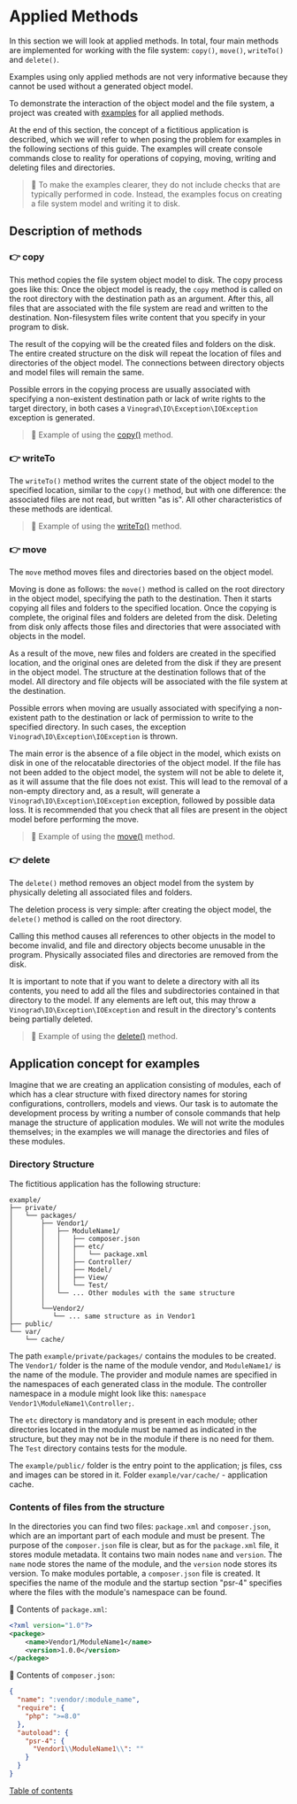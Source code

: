 # Applied Methods

In this section we will look at applied methods. In total, four main methods are implemented for working with the file
system: `copy()`, `move()`, `writeTo()` and `delete()`.

Examples using only applied methods are not very informative because they cannot be used without a generated object
model.

To demonstrate the interaction of the object model and the file system, a project was created
with [examples](https://github.com/vinogradsoft/example) for all applied methods.

At the end of this section, the concept of a fictitious application is described, which we will refer to when posing the
problem for examples in the following sections of this guide. The examples will create console commands close to reality
for operations of copying, moving, writing and deleting files and directories.



> 📢 To make the examples clearer, they do not include checks that are typically performed in code. Instead, the examples
> focus on creating a file system model and writing it to disk.

## Description of methods

### 👉 copy

This method copies the file system object model to disk. The copy process goes like this: Once the object model is
ready, the `copy` method is called on the root directory with the destination path as an argument. After this, all files
that are associated with the file system are read and written to the destination. Non-filesystem files write content
that you specify in your program to disk.

The result of the copying will be the created files and folders on the disk. The entire created structure on the disk
will repeat the location of files and directories of the object model. The connections between directory objects and
model files will remain the same.

Possible errors in the copying process are usually associated with specifying a non-existent destination path or lack of
write rights to the target directory, in both cases a `Vinograd\IO\Exception\IOException` exception is generated.

> 🔋 Example of using the [copy()](copying-directories.md) method.

### 👉 writeTo

The `writeTo()` method writes the current state of the object model to the specified location, similar to the `copy()`
method, but with one difference: the associated files are not read, but written "as is". All other characteristics of
these methods are identical.

> 🔋 Example of using the [writeTo()](writing-directories.md) method.

### 👉 move

The `move` method moves files and directories based on the object model.

Moving is done as follows: the `move()` method is called on the root directory in the object model, specifying the path
to the destination. Then it starts copying all files and folders to the specified location. Once the copying is
complete, the original files and folders are deleted from the disk. Deleting from disk only affects those files and
directories that were associated with objects in the model.

As a result of the move, new files and folders are created in the specified location, and the original ones are deleted
from the disk if they are present in the object model. The structure at the destination follows that of the model. All
directory and file objects will be associated with the file system at the destination.

Possible errors when moving are usually associated with specifying a non-existent path to the destination or lack of
permission to write to the specified directory. In such cases, the exception `Vinograd\IO\Exception\IOException` is
thrown.

The main error is the absence of a file object in the model, which exists on disk in one of the relocatable directories
of the object model. If the file has not been added to the object model, the system will not be able to delete it, as it
will assume that the file does not exist. This will lead to the removal of a non-empty directory and, as a result, will
generate a `Vinograd\IO\Exception\IOException` exception, followed by possible data loss. It is recommended that you
check
that all files are present in the object model before performing the move.



> 🔋 Example of using the [move()](moving-directories.md) method.

### 👉 delete

The `delete()` method removes an object model from the system by physically deleting all associated files and folders.

The deletion process is very simple: after creating the object model, the `delete()` method is called on the root
directory.

Calling this method causes all references to other objects in the model to become invalid, and file and directory
objects become unusable in the program. Physically associated files and directories are removed from the disk.

It is important to note that if you want to delete a directory with all its contents, you need to add all the files and
subdirectories contained in that directory to the model. If any elements are left out, this may throw a
`Vinograd\IO\Exception\IOException` and result in the directory's contents being partially deleted.


> 🔋 Example of using the [delete()](removing-directories.md) method.

## Application concept for examples

Imagine that we are creating an application consisting of modules, each of which has a clear structure with fixed
directory names for storing configurations, controllers, models and views. Our task is to automate the development
process by writing a number of console commands that help manage the structure of application modules. We will not write
the modules themselves; in the examples we will manage the directories and files of these modules.

### Directory Structure

The fictitious application has the following structure:

```
example/
├── private/
│   └── packages/
│       ├── Vendor1/
│       │   ├── ModuleName1/
│       │   │   ├── composer.json
│       │   │   ├── etc/
│       │   │   │   └── package.xml
│       │   │   ├── Controller/
│       │   │   ├── Model/
│       │   │   ├── View/
│       │   │   └── Test/
│       │   └── ... Other modules with the same structure
│       │
│       └──Vendor2/
│          └── ... same structure as in Vendor1
├── public/
└── var/
    └── cache/
```

The path `example/private/packages/` contains the modules to be created. The `Vendor1/` folder is the name of the module
vendor, and `ModuleName1/` is the name of the module. The provider and module names are specified in the namespaces of
each generated class in the module. The controller namespace in a module might look like
this: `namespace Vendor1\ModuleName1\Controller;`.

The `etc` directory is mandatory and is present in each module; other directories located in the module must be named as
indicated in the structure, but they may not be in the module if there is no need for them. The `Test` directory
contains tests for the module.

The `example/public/` folder is the entry point to the application; js files, css and images can be stored in it.
Folder `example/var/cache/` - application cache.

### Contents of files from the structure

In the directories you can find two files: `package.xml` and `composer.json`, which are an important part of each module
and must be present. The purpose of the `composer.json` file is clear, but as for the `package.xml` file, it stores
module metadata. It contains two main nodes `name` and `version`. The `name` node stores the name of the module, and
the `version` node stores its version. To make modules portable, a `composer.json` file is created. It specifies the
name of the module and the startup section "psr-4" specifies where the files with the module's namespace can be found.

📄 Contents of `package.xml`:

```xml
<?xml version="1.0"?>
<packege>
    <name>Vendor1/ModuleName1</name>
    <version>1.0.0</version>
</packege>
```

📄 Contents of `composer.json`:

```json
{
  "name": ":vendor/:module_name",
  "require": {
    "php": ">=8.0"
  },
  "autoload": {
    "psr-4": {
      "Vendor1\\ModuleName1\\": ""
    }
  }
}
```

[Table of contents](../../README.md#user-guide)